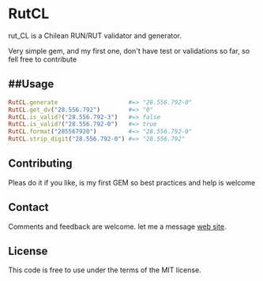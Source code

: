 RutCL
=====
rut_CL is a Chilean RUN/RUT validator and generator.

Very simple gem, and my first one, don't have test or validations so far, so fell free to contribute

##Usage
-----
```ruby
RutCL.generate                    #=> "28.556.792-0"
RutCL.get_dv("28.556.792")        #=> "0"
RutCL.is_valid?("28.556.792-3")   #=> false
RutCL.is_valid?("28.556.792-0")   #=> true
RutCL.format("285567920")         #=> "28.556.792-0"
RutCL.strip_digit("28.556.792-0") #=> "28.556.792"

```

Contributing
------------
Pleas do it if you like, is my first GEM so best practices and help is welcome

Contact
-------
Comments and feedback are welcome. let me a message [web site](http://cotocisternas.cl/projects/rutcl).

License
-------
This code is free to use under the terms of the MIT license.